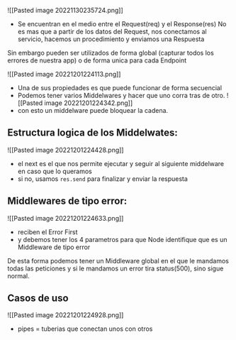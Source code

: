 ![[Pasted image 20221130235724.png]]
- Se encuentran en el medio entre el Request(req) y el Response(res)
No es mas que a partir de los datos del Request, nos conectamos al servicio, hacemos un procedimiento y enviamos una Respuesta

Sin embargo pueden ser utilizados de forma global (capturar todos los errores de nuestra app) o de forma unica para cada Endpoint

![[Pasted image 20221201224113.png]]
- Una de sus propiedades es que puede funcionar de forma secuencial
- Podemos tener varios Middelwares y hacer que uno corra tras de otro.
![[Pasted image 20221201224342.png]]
- con esto un middelware puede bloquear la cadena.

## Estructura logica de los Middelwates:
![[Pasted image 20221201224428.png]]
- el next es el que nos permite ejecutar y seguir al siguiente middelware en caso que lo queramos
- si no, usamos `res.send` para finalizar y enviar la respuesta

## Middlewares de tipo error:
![[Pasted image 20221201224633.png]]
- reciben el Error First
- y debemos tener los 4 parametros para que Node identifique que es un Middleware de tipo error

De esta forma podemos tener un Middleware global en el que le mandamos todas las peticiones y si le mandamos un error tira status(500), sino sigue normal.

## Casos de uso
![[Pasted image 20221201224928.png]]
- pipes = tuberias que conectan unos con otros